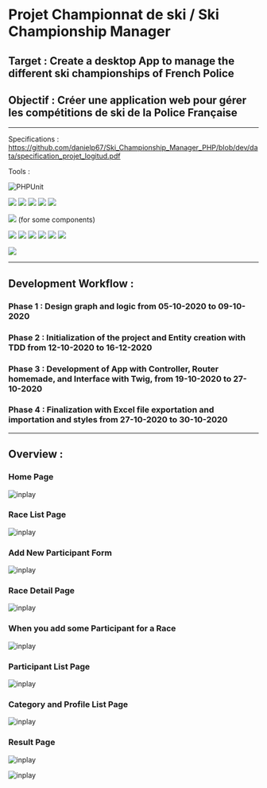 # Projet Championnat de ski / Ski Championship Manager

## Target : Create a desktop App to manage the different ski championships of French Police

## Objectif : Créer une application web pour gérer les compétitions de ski de la Police Française

---
Specifications : https://github.com/danielp67/Ski_Championship_Manager_PHP/blob/dev/data/specification_projet_logitud.pdf

Tools :

![PHPUnit](https://github.com/anielp67/Ski_Championship_Manager_PHP/workflows/CI/badge.svg?branch=develop)

![](https://img.shields.io/badge/Code-Php-informational?style=flat&logo=php&logoColor=white&color=2bbc8a)
![](https://img.shields.io/badge/Code-Javascript-informational?style=flat&logo=javascript&logoColor=white&color=2bbc8a)
![](https://img.shields.io/badge/Code-Bootstrap-informational?style=flat&logo=bootstrap&logoColor=white&color=2bbc8a)
![](https://img.shields.io/badge/Code-Html-informational?style=flat&logo=html&logoColor=white&color=2bbc8a)
![](https://img.shields.io/badge/Code-Css-informational?style=flat&logo=css&logoColor=white&color=2bbc8a)


![](https://img.shields.io/badge/Framework-Symfony-informational?style=flat&logo=symfony&logoColor=white&color=0088ff)
(for some components)

![](https://img.shields.io/badge/Tools-PhpUnit-informational?style=flat&logo=phpunit&logoColor=white&color=FFA500)
![](https://img.shields.io/badge/Tools-Mysql-informational?style=flat&logo=mysql&logoColor=white&color=FFA500)
![](https://img.shields.io/badge/Tools-Git-informational?style=flat&logo=git&logoColor=white&color=FFA500)
![](https://img.shields.io/badge/Tools-GitHub-informational?style=flat&logo=github&logoColor=white&color=FFA500)
![](https://img.shields.io/badge/Tools-UML-informational?style=flat&logo=uml&logoColor=white&color=FFA500)
![](https://img.shields.io/badge/Tools-AdobeXd-informational?style=flat&logo=adobe&logoColor=white&color=FFA500)

![](https://img.shields.io/badge/Editor-PhpStorm-informational?style=flat&logo=phpstorm&logoColor=white&color=ee82ee)

---
## Development Workflow :

### Phase 1 : Design graph and logic from 05-10-2020 to  09-10-2020

### Phase 2 : Initialization of the project and Entity creation with TDD from 12-10-2020 to 16-12-2020

### Phase 3 : Development of App with Controller, Router homemade, and Interface with Twig, from 19-10-2020 to 27-10-2020

### Phase 4 : Finalization with Excel file exportation and importation and styles from 27-10-2020 to 30-10-2020


---
## Overview :

### Home Page
![inplay](data/screenshot/Image1.png)


### Race List Page
![inplay](data/screenshot/Image2.png)

### Add New Participant Form
![inplay](data/screenshot/Image9.png)


### Race Detail Page
![inplay](data/screenshot/Image8.png)

### When you add some Participant for a Race
![inplay](data/screenshot/Image5.png)

### Participant List Page
![inplay](data/screenshot/Image3.png)


### Category and Profile List Page
![inplay](data/screenshot/Image4.png)


### Result Page

![inplay](data/screenshot/Image6.png)

![inplay](data/screenshot/Image7.png)



